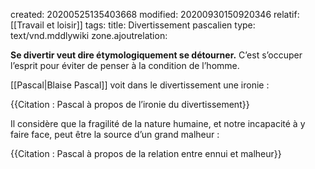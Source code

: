 created: 20200525135403668
modified: 20200930150920346
relatif: [[Travail et loisir]]
tags: 
title: Divertissement pascalien
type: text/vnd.mddlywiki
zone.ajoutrelation: 

**Se divertir veut dire étymologiquement se détourner.** C’est s’occuper l’esprit pour éviter de penser à la condition de l’homme.

[[Pascal|Blaise Pascal]] voit dans le divertissement une ironie :

{{Citation : Pascal à propos de l’ironie du divertissement}}

Il considère que la fragilité de la nature humaine, et notre incapacité à y faire face, peut être la source d’un grand malheur :

{{Citation : Pascal à propos de la relation entre ennui et malheur}}